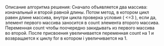 Описание алгоритма решения:
Сначало объявляется два массива: изначальный и второй равной длины. Потом метод, в котором цикл равен длине массива, внутри цикла проверка условия ( <=3 ), если да, элемент первого массива заносится в count элемента второго массива. Переменная count чтобы поочередно закидывать из первого массива во второй. После присвоения увеличивается переменная count на 1 и возвращается к циклу for в котором i увеличивается на 1.
